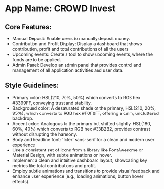 # **App Name**: CROWD Invest

## Core Features:

- Manual Deposit: Enable users to manually deposit money.
- Contribution and Profit Display: Display a dashboard that shows contribution, profit and total contributions of all the users
- Upcoming events: Create a tool to show upcoming events, where the funds are to be applied.
- Admin Panel: Develop an admin panel that provides control and management of all application activities and user data.

## Style Guidelines:

- Primary color: HSL(210, 70%, 50%) which converts to RGB hex #3399FF, conveying trust and stability.
- Background color: A desaturated shade of the primary, HSL(210, 20%, 95%), which converts to RGB hex #F0F8FF, offering a calm, uncluttered backdrop.
- Accent color: Analogous to the primary but shifted slightly, HSL(180, 60%, 40%) which converts to RGB hex #33B2B2, provides contrast without disrupting the harmony.
- Body and headline font: 'Inter' sans-serif for a clean and modern user experience
- Use a consistent set of icons from a library like FontAwesome or Material Design, with subtle animations on hover.
- Implement a clean and intuitive dashboard layout, showcasing key metrics like total contributions and profit.
- Employ subtle animations and transitions to provide visual feedback and enhance user experience (e.g., loading animations, button hover effects).